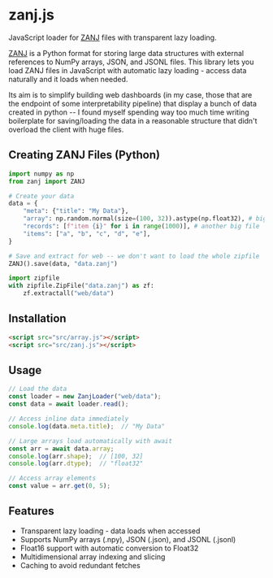 # zanj.js

JavaScript loader for [ZANJ](https://github.com/mivanit/ZANJ) files with transparent lazy loading.

[ZANJ](https://github.com/mivanit/ZANJ) is a Python format for storing large data structures with external references to NumPy arrays, JSON, and JSONL files. This library lets you load ZANJ files in JavaScript with automatic lazy loading - access data naturally and it loads when needed.

Its aim is to simplify building web dashboards (in my case, those that are the endpoint of some interpretability pipeline) that display a bunch of data created in python -- I found myself spending way too much time writing boilerplate for saving/loading the data in a reasonable structure that didn't overload the client with huge files.

## Creating ZANJ Files (Python)

```python
import numpy as np
from zanj import ZANJ

# Create your data
data = {
    "meta": {"title": "My Data"},
    "array": np.random.normal(size=(100, 32)).astype(np.float32), # big file
	"records": [f"item {i}" for i in range(1000)], # another big file
    "items": ["a", "b", "c", "d", "e"],
}

# Save and extract for web -- we don't want to load the whole zipfile
ZANJ().save(data, "data.zanj")

import zipfile
with zipfile.ZipFile("data.zanj") as zf:
    zf.extractall("web/data")
```

## Installation

```html
<script src="src/array.js"></script>
<script src="src/zanj.js"></script>
```

## Usage

```javascript
// Load the data
const loader = new ZanjLoader("web/data");
const data = await loader.read();

// Access inline data immediately
console.log(data.meta.title);  // "My Data"

// Large arrays load automatically with await
const arr = await data.array;
console.log(arr.shape);  // [100, 32]
console.log(arr.dtype);  // "float32"

// Access array elements
const value = arr.get(0, 5);
```

## Features

- Transparent lazy loading - data loads when accessed
- Supports NumPy arrays (.npy), JSON (.json), and JSONL (.jsonl)
- Float16 support with automatic conversion to Float32
- Multidimensional array indexing and slicing
- Caching to avoid redundant fetches
